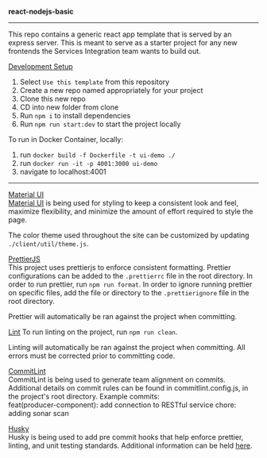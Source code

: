 **react-nodejs-basic**

---

This repo contains a generic react app template that is served by an express server. This is meant to serve as a starter project for any new frontends the Services Integration team wants to build out.

<u>Development Setup</u>

1. Select `Use this template` from this repository
2. Create a new repo named appropriately for your project
3. Clone this new repo
4. CD into new folder from clone
5. Run `npm i` to install dependencies
6. Run `npm run start:dev` to start the project locally  

To run in Docker Container, locally:
1. run ```docker build -f Dockerfile -t ui-demo ./```  
2. run ```docker run -it -p 4001:3000 ui-demo```
3. navigate to localhost:4001
---

<u>Material UI</u>  
[Material UI](https://mui.com/material-ui/getting-started/installation/) is being used for styling to keep a consistent look and feel, maximize flexibility, and minimize the amount of effort required to style the page.

The color theme used throughout the site can be customized by updating `./client/util/theme.js`.

<u>PrettierJS</u>  
This project uses prettierjs to enforce consistent formatting. Prettier configurations can be added to the `.prettierrc` file in the root directory. In order to run prettier, run `npm run format`.
In order to ignore running prettier on specific files, add the file or directory to the `.prettierignore` file in the root directory.

Prettier will automatically be ran against the project when committing.

<u>Lint</u>
To run linting on the project, run `npm run clean`.

Linting will automatically be ran against the project when committing. All errors must be corrected prior to committing code.

<u>CommitLint</u>  
CommitLint is being used to generate team alignment on commits. Additional details on commit rules can be found in commitlint.config.js, in the project's root directory. Example commits:  
feat(producer-component): add connection to RESTful service
chore: adding sonar scan  
  
<u>Husky</u>  
Husky is being used to add pre commit hooks that help enforce prettier, linting, and unit testing standards. Additional information can be held [here](https://www.npmjs.com/package/husky).  
